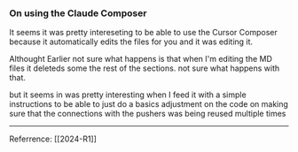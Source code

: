 ### On using the Claude Composer

It seems it was pretty intereseting to be able to use the Cursor Composer because it automatically edits the files for you and it was editing it.

Althought Earlier not sure what happens is that when I'm editing the MD files it deleteds some the rest of the sections. not sure what happens with that.

but it seems in was pretty interesting when I feed it with a simple instructions to be able to just do a basics adjustment on the code on making sure that the connections with the pushers was being reused multiple times


---
Referrence: [[2024-R1]]